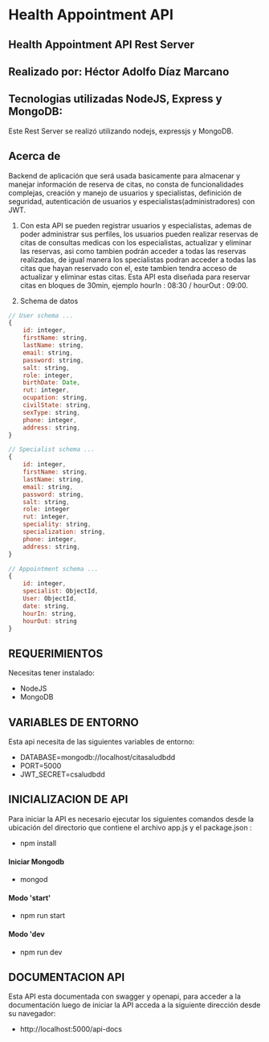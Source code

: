 # Health Appointment API

## Health Appointment API Rest Server

## Realizado por: Héctor Adolfo Díaz Marcano

## Tecnologias utilizadas NodeJS, Express y MongoDB:

Este Rest Server se realizó utilizando nodejs, expressjs y MongoDB.

## Acerca de

Backend de aplicación que será usada basicamente para almacenar y manejar información de reserva de citas, no consta de funcionalidades complejas, creación y manejo de usuarios y specialistas, definición de seguridad, autenticación de usuarios y especialistas(administradores) con JWT.

1. Con esta API se pueden registrar usuarios y especialistas, ademas de poder administrar sus perfiles, los usuarios pueden realizar reservas de citas de consultas medicas con los especialistas, actualizar y eliminar las reservas, asi como tambien podrán acceder a todas las reservas realizadas, de igual manera los specialistas podran acceder a todas las citas que hayan reservado con el, este tambien tendra acceso de actualizar y eliminar estas citas.
   Esta API esta diseñada para reservar citas en bloques de 30min,
   ejemplo hourIn : 08:30 / hourOut : 09:00.

2. Schema de datos

```javascript
// User schema ...
{
    id: integer,
    firstName: string,
    lastName: string,
    email: string,
    password: string,
    salt: string,
    role: integer,
    birthDate: Date,
    rut: integer,
    ocupation: string,
    civilState: string,
    sexType: string,
    phone: integer,
    address: string,
}

// Specialist schema ...
{
    id: integer,
    firstName: string,
    lastName: string,
    email: string,
    password: string,
    salt: string,
    role: integer
    rut: integer,
    speciality: string,
    specialization: string,
    phone: integer,
    address: string,
}

// Appointment schema ...
{
    id: integer,
    specialist: ObjectId,
    User: ObjectId,
    date: string,
    hourIn: string,
    hourOut: string
}

```

## REQUERIMIENTOS

Necesitas tener instalado:

- NodeJS
- MongoDB

## VARIABLES DE ENTORNO

Esta api necesita de las siguientes variables de entorno:

- DATABASE=mongodb://localhost/citasaludbdd
- PORT=5000
- JWT_SECRET=csaludbdd

## INICIALIZACION DE API

Para iniciar la API es necesario ejecutar los siguientes comandos desde la ubicación del directorio que contiene el archivo app.js y el package.json :

- npm install

#### Iniciar Mongodb

- mongod

#### Modo 'start'

- npm run start

#### Modo 'dev

- npm run dev

## DOCUMENTACION API

Esta API esta documentada con swagger y openapi, para acceder a la documentación
luego de iniciar la API acceda a la siguiente dirección desde su navegador:

- http://localhost:5000/api-docs
